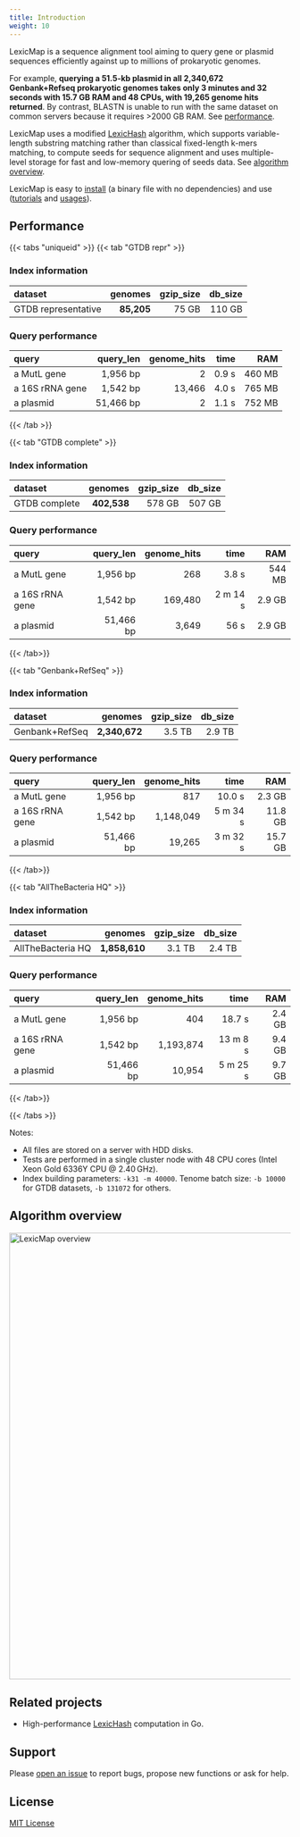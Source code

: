 ```yaml
---
title: Introduction
weight: 10
---
```


LexicMap is a sequence alignment tool aiming to query gene or plasmid sequences efficiently against up to millions of prokaryotic genomes.

For example, **querying a 51.5-kb plasmid in all 2,340,672 Genbank+Refseq prokaryotic genomes takes only 3 minutes and 32 seconds with 15.7 GB RAM and 48 CPUs, with 19,265 genome hits returned**.
By contrast, BLASTN is unable to run with the same dataset on common servers because it requires >2000 GB RAM. See [performance](#performance).

LexicMap uses a modified [LexicHash](https://doi.org/10.1093/bioinformatics/btad652) algorithm, which supports variable-length substring matching rather than classical fixed-length k-mers matching, to compute seeds for sequence alignment and uses multiple-level storage for fast and low-memory quering of seeds data. See [algorithm overview](#algorithm-overview).

LexicMap is easy to [install](http://bioinf.shenwei.me/lexicmap/installation/) (a binary file with no dependencies) and use ([tutorials](http://bioinf.shenwei.me/lexicmap/tutorials/index/) and [usages](http://bioinf.shenwei.me/lexicmap/usage/lexicmap/)).


## Performance

{{< tabs "uniqueid" >}}
{{< tab "GTDB repr" >}}

### Index information

|dataset          |genomes  |gzip_size|db_size|
|:----------------|--------:|--------:|------:|
|GTDB representative |**85,205**   |75 GB    |110 GB |

### Query performance

|query          |query_len|genome_hits|time    |RAM    |
|:--------------|--------:|----------:|-------:|------:|
|a MutL gene    |1,956 bp |2          |0.9 s   |460 MB |
|a 16S rRNA gene|1,542 bp |13,466     |4.0 s   |765 MB |
|a plasmid      |51,466 bp|2          |1.1 s   |752 MB |
{{< /tab >}}

{{< tab "GTDB complete" >}}


### Index information

|dataset          |genomes  |gzip_size|db_size|
|:----------------|--------:|--------:|------:|
|GTDB complete    |**402,538**  |578 GB   |507 GB |

### Query performance

|query          |query_len|genome_hits|time    |RAM    |
|:--------------|--------:|----------:|-------:|------:|
|a MutL gene    |1,956 bp |268        |3.8 s   |544 MB |
|a 16S rRNA gene|1,542 bp |169,480    |2 m 14 s|2.9 GB |
|a plasmid      |51,466 bp|3,649      |56 s    |2.9 GB |

{{< /tab>}}


{{< tab "Genbank+RefSeq" >}}

### Index information

|dataset          |genomes  |gzip_size|db_size|
|:----------------|--------:|--------:|------:|
|Genbank+RefSeq   |**2,340,672**|3.5 TB   |2.9 TB |

### Query performance

|query          |query_len|genome_hits|time    |RAM    |
|:--------------|--------:|----------:|-------:|------:|
|a MutL gene    |1,956 bp |817        |10.0 s  |2.3 GB |
|a 16S rRNA gene|1,542 bp |1,148,049  |5 m 34 s|11.8 GB|
|a plasmid      |51,466 bp|19,265     |3 m 32 s|15.7 GB|

{{< /tab>}}


{{< tab "AllTheBacteria HQ" >}}

### Index information

|dataset          |genomes  |gzip_size|db_size|
|:----------------|--------:|--------:|------:|
|AllTheBacteria HQ|**1,858,610**|3.1 TB   |2.4 TB |

### Query performance

|query          |query_len|genome_hits|time    |RAM    |
|:--------------|--------:|----------:|-------:|------:|
|a MutL gene    |1,956 bp |404        |18.7 s  |2.4 GB |
|a 16S rRNA gene|1,542 bp |1,193,874  |13 m 8 s|9.4 GB |
|a plasmid      |51,466 bp|10,954     |5 m 25 s|9.7 GB |

{{< /tab>}}


{{< /tabs >}}


Notes:
- All files are stored on a server with HDD disks.
- Tests are performed in a single cluster node with 48 CPU cores (Intel Xeon Gold 6336Y CPU @ 2.40 GHz).
- Index building parameters: `-k31 -m 40000`. Tenome batch size: `-b 10000` for GTDB datasets, `-b 131072` for others.

## Algorithm overview

<img src="/LexicMap/introduction/overview.svg" alt="LexicMap overview" width="800"/>


## Related projects

- High-performance [LexicHash](https://github.com/shenwei356/LexicHash) computation in Go.

## Support

Please [open an issue](https://github.com/shenwei356/LexicMap/issues) to report bugs,
propose new functions or ask for help.

## License

[MIT License](https://github.com/shenwei356/LexicMap/blob/master/LICENSE)
